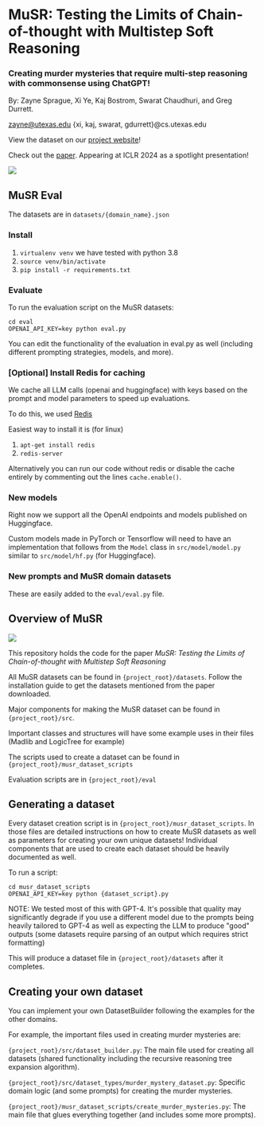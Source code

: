 # MuSR: Testing the Limits of Chain-of-thought with Multistep Soft Reasoning

### Creating murder mysteries that require multi-step reasoning with commonsense using ChatGPT!
By: Zayne Sprague, Xi Ye, Kaj Bostrom, Swarat Chaudhuri, and Greg Durrett.

zayne@utexas.edu {xi, kaj, swarat, gdurrett}@cs.utexas.edu

View the dataset on our [project website](https://zayne-sprague.github.io/MuSR/)!

Check out the [paper](https://arxiv.org/abs/2310.16049). Appearing at ICLR 2024 as a spotlight presentation!

<image src="./imgs/logo.png"></image>

## MuSR Eval

The datasets are in `datasets/{domain_name}.json`

### Install

1. `virtualenv venv` we have tested with python 3.8
2. `source venv/bin/activate`
3. `pip install -r requirements.txt`

### Evaluate


To run the evaluation script on the MuSR datasets:
```shell
cd eval
OPENAI_API_KEY=key python eval.py
```

You can edit the functionality of the evaluation in eval.py as well (including different prompting strategies, models, and more).

### [Optional] Install Redis for caching  

We cache all LLM calls (openai and huggingface) with keys based on the prompt and model parameters to speed up evaluations.

To do this, we used [Redis](https://redis.io/docs/clients/python/)

Easiest way to install it is (for linux)
1. `apt-get install redis`
2. `redis-server`

Alternatively you can run our code without redis or disable the cache entirely by commenting out the lines `cache.enable()`.

### New models

Right now we support all the OpenAI endpoints and models published on Huggingface.  

Custom models made in PyTorch or Tensorflow will need to have an implementation that follows from the `Model` class in `src/model/model.py` similar to `src/model/hf.py` (for Huggingface).  

### New prompts and MuSR domain datasets

These are easily added to the `eval/eval.py` file.


## Overview of MuSR

<image src="./imgs/system_diagram.png"></image>


This repository holds the code for the paper _MuSR: Testing the Limits of Chain-of-thought with Multistep Soft Reasoning_

All MuSR datasets can be found in `{project_root}/datasets`. Follow the installation guide to get the datasets mentioned from the paper downloaded.

Major components for making the MuSR dataset can be found in `{project_root}/src`.  

Important classes and structures will have some example uses in their files (Madlib and LogicTree for example)

The scripts used to create a dataset can be found in `{project_root}/musr_dataset_scripts`

Evaluation scripts are in `{project_root}/eval`


## Generating a dataset

Every dataset creation script is in `{project_root}/musr_dataset_scripts`.  In those files are detailed instructions on how to create MuSR datasets as well as parameters for creating your own unique datasets!  Individual components that are used to create each dataset should be heavily documented as well.

To run a script:

```shell
cd musr_dataset_scripts
OPENAI_API_KEY=key python {dataset_script}.py
```
NOTE: We tested most of this with GPT-4.  It's possible that quality may significantly degrade if you use a different model due to the prompts being heavily tailored to GPT-4 as well as expecting the LLM to produce "good" outputs (some datasets require parsing of an output which requires strict formatting)

This will produce a dataset file in `{project_root}/datasets` after it completes.

## Creating your own dataset

You can implement your own DatasetBuilder following the examples for the other domains.

For example, the important files used in creating murder mysteries are:

`{project_root}/src/dataset_builder.py`: The main file used for creating all datasets (shared functionality including the recursive reasoning tree expansion algorithm).

`{project_root}/src/dataset_types/murder_mystery_dataset.py`: Specific domain logic (and some prompts) for creating the murder mysteries.

`{project_root}/musr_dataset_scripts/create_murder_mysteries.py`: The main file that glues everything together (and includes some more prompts). 
